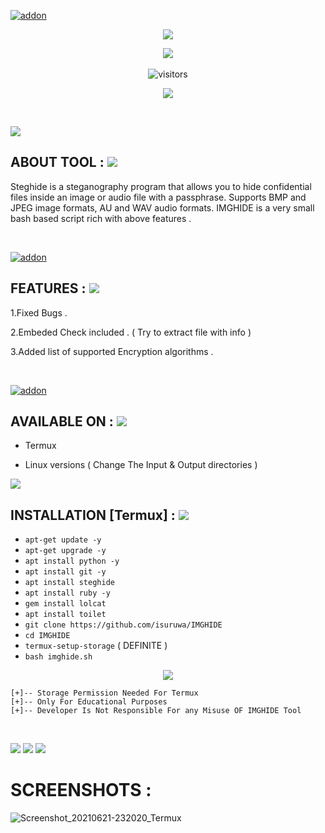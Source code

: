 <a href="https://github.com/isuruwa"><img title="addon" src="https://img.shields.io/badge/isuruwa-IMGHIDE-brightgreen?style=for-the-badge&logo=appveyor"></a>
<br>
<p align="center">
<img src="https://i.pinimg.com/originals/f4/42/14/f44214b9347304313caf078d7629cef2.jpg">
<p align="center">
<img src="https://img.shields.io/badge/isuruwa-ADVHIDE-blueviolet?style=for-the-badge&logo=appveyor">
<br>
<br>
<img alt="visitors" src="https://visitor-badge.glitch.me/badge?page_id=isuruwaimghide" />
<p align="center">
<a href="https://hits.seeyoufarm.com"><img src="https://hits.seeyoufarm.com/api/count/incr/badge.svg?url=https%3A%2F%2Fgithub.com%2Fisuruwa&count_bg=%2379C83D&title_bg=%23555555&icon=&icon_color=%23E7E7E7&title=hits&edge_flat=false"/></a>
</p>
<br>

  

<p align="left">

<img src="https://img.shields.io/badge/isuruwa-ABOUT%20TOOL-blueviolet?style=for-the-badge&logo=appveyor">
  
## ABOUT TOOL : <img src="https://img.icons8.com/doodle/80/000000/search--v1.png"/>
  
Steghide is a steganography program that allows you to hide confidential files inside an image or audio file with a passphrase. Supports BMP and JPEG image formats, AU and WAV audio formats. IMGHIDE is a very small bash based script rich with above features .
 
</p>

<br>

<p>

<a href="https://github.com/isuruwa"><img title="addon" src="https://img.shields.io/badge/isuruwa-Features-ff69b4?style=for-the-badge&logo=appveyor"></a>
  
<p>
  
  
## FEATURES : <img src="https://img.icons8.com/doodle/80/000000/search--v1.png"/>
  
1.Fixed Bugs .
  
2.Embeded Check included . ( Try to extract file with info )
  
3.Added list of supported Encryption algorithms . 
  
</p>

<br>

<p>
  
  
<p>
  
<a href="https://github.com/isuruwa"><img title="addon" src="https://img.shields.io/badge/isuruwa-Available-brightgreen?style=for-the-badge&logo=appveyor"></a>
  

## AVAILABLE ON : <img src="https://img.icons8.com/doodle/80/000000/search--v1.png"/>
  
* Termux

* Linux versions ( Change The Input & Output directories )
  
<img src="https://img.icons8.com/nolan/128/anonymous-mask.png"/>
  
## INSTALLATION [Termux] : <img src="https://img.icons8.com/doodle/80/000000/search--v1.png"/>
  
* `apt-get update -y`
* `apt-get upgrade -y`
* `apt install python -y`
* `apt install git -y`
* `apt install steghide`
* `apt install ruby -y`
* `gem install lolcat`
* `apt install toilet`
* `git clone https://github.com/isuruwa/IMGHIDE`
* `cd IMGHIDE`
* `termux-setup-storage`  ( DEFINITE )
* `bash imghide.sh`
  

<p align="center">
<img src="https://img.icons8.com/cute-clipart/150/000000/walter-white.png"/>
</p>

```
[+]-- Storage Permission Needed For Termux
[+]-- Only For Educational Purposes
[+]-- Developer Is Not Responsible For any Misuse OF IMGHIDE Tool
  
```
  
<br>

<img src="https://img.shields.io/badge/isuruwa-Thank%20You-brightgreen?style=social&logo=appveyor"/>

<img src="https://img.shields.io/badge/isuruwa-STAY%20SAFE-brightgreen?style=flat-square&logo=appveyor"/>

<img src="https://img.shields.io/badge/isuruwa-EXPECT%20US-red?style=for-the-badge&logo=appveyor"/>


# SCREENSHOTS :

![Screenshot_20210621-232020_Termux](https://user-images.githubusercontent.com/72663288/122806898-8d4fe080-d2e8-11eb-898d-488ad3f4ce1a.jpg)
